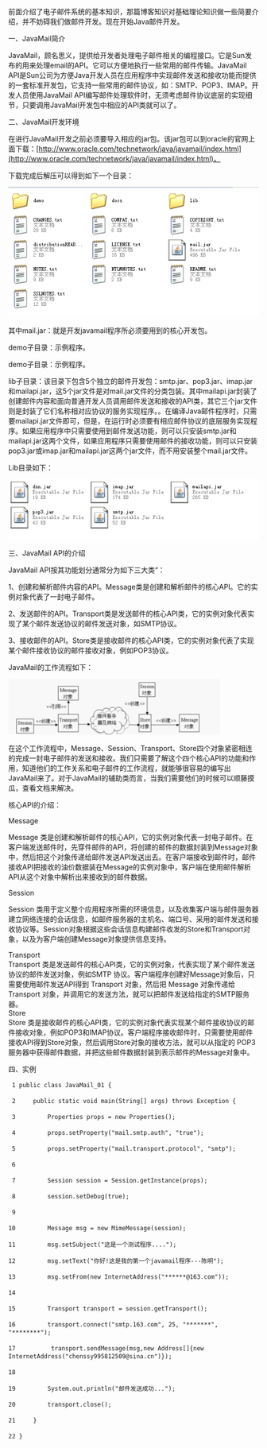 前面介绍了电子邮件系统的基本知识，那篇博客知识对基础理论知识做一些简要介绍，并不妨碍我们做邮件开发。现在开始Java邮件开发。

一、JavaMail简介

JavaMail，顾名思义，提供给开发者处理电子邮件相关的编程接口。它是Sun发布的用来处理email的API。它可以方便地执行一些常用的邮件传输。JavaMail
API是Sun公司为方便Java开发人员在应用程序中实现邮件发送和接收功能而提供的一套标准开发包，它支持一些常用的邮件协议，如：SMTP、POP3、IMAP。开发人员使用JavaMail
API编写邮件处理软件时，无须考虑邮件协议底层的实现细节，只要调用JavaMail开发包中相应的API类就可以了。

二、JavaMail开发环境

在进行JavaMail开发之前必须要导入相应的jar包。该jar包可以到oracle的官网上面下载：[http://www.oracle.com/technetwork/java/javamail/index.html](http://www.oracle.com/technetwork/java/javamail/index.html)。

下载完成后解压可以得到如下一个目录：

![](../md/img/chenssy/1355064884_5612.jpg)

其中mail.jar：就是开发javamail程序所必须要用到的核心开发包。

demo子目录：示例程序。

demo子目录：示例程序。

lib子目录：该目录下包含5个独立的邮件开发包：smtp.jar、pop3.jar、imap.jar和mailapi.jar，这5个jar文件是对mail.jar文件的分类包装。其中mailapi.jar封装了创建邮件内容和面向普通开发人员调用邮件发送和接收的API类，其它三个jar文件则是封装了它们名称相对应协议的服务实现程序。。在编译Java邮件程序时，只需要mailapi.jar文件即可，但是，在运行时必须要有相应邮件协议的底层服务实现程序。如果应用程序中只需要使用到邮件发送功能，则可以只安装smtp.jar和mailapi.jar这两个文件，如果应用程序只需要使用邮件的接收功能，则可以只安装pop3.jar或imap.jar和mailapi.jar这两个jar文件，而不用安装整个mail.jar文件。

Lib目录如下：

![](../md/img/chenssy/1355065005_2553.jpg)

三、JavaMail API的介绍

JavaMail API按其功能划分通常分为如下三大类“：

1、创建和解析邮件内容的API。Message类是创建和解析邮件的核心API。它的实例对象代表了一封电子邮件。

2、发送邮件的API。Transport类是发送邮件的核心API类，它的实例对象代表实现了某个邮件发送协议的邮件发送对象，如SMTP协议。

3、接收邮件的API。Store类是接收邮件的核心API类，它的实例对象代表了实现某个邮件接收协议的邮件接收对象，例如POP3协议。

JavaMail的工作流程如下：

![](../md/img/chenssy/1355065376_8928.jpg)

在这个工作流程中，Message、Session、Transport、Store四个对象紧密相连的完成一封电子邮件的发送和接收。我们只需要了解这个四个核心API的功能和作用，知道他们的工作关系和电子邮件的工作流程，就能够很容易的编写出JavaMail来了。对于JavaMail的辅助类而言，当我们需要他们的时候可以顺藤摸瓜，查看文档来解决。

核心API的介绍：

Message

Message
类是创建和解析邮件的核心API，它的实例对象代表一封电子邮件。在客户端发送邮件时，先穿件邮件的API，将创建的邮件的数据封装到Message对象中，然后把这个对象传递给邮件发送API发送出去。在客户端接收到邮件时，邮件接收API把接收的油价数据装在Message的实例对象中，客户端在使用邮件解析API从这个对象中解析出来接收到的邮件数据。

Session

Session
类用于定义整个应用程序所需的环境信息，以及收集客户端与邮件服务器建立网络连接的会话信息，如邮件服务器的主机名、端口号、采用的邮件发送和接收协议等。Session对象根据这些会话信息构建邮件收发的Store和Transport对象，以及为客户端创建Message对象提供信息支持。

  
Transport  
Transport 类是发送邮件的核心API类，它的实例对象，代表实现了某个邮件发送协议的邮件发送对象，例如SMTP
协议。客户端程序创建好Message对象后，只需要使用邮件发送API得到 Transport 对象，然后把 Message 对象传递给 Transport
对象，并调用它的发送方法，就可以把邮件发送给指定的SMTP服务器。  
Store  
Store
类是接收邮件的核心API类，它的实例对象代表实现某个邮件接收协议的邮件接收对象，例如POP3和IMAP协议。客户端程序接收邮件时，只需要使用邮件接收API得到Store对象，然后调用Store对象的接收方法，就可以从指定的
POP3服务器中获得邮件数据，并把这些邮件数据封装到表示邮件的Message对象中。

四、实例

    
    
     1 public class JavaMail_01 {

     2     public static void main(String[] args) throws Exception {

     3         Properties props = new Properties();

     4         props.setProperty("mail.smtp.auth", "true");

     5         props.setProperty("mail.transport.protocol", "smtp");

     6         

     7         Session session = Session.getInstance(props);

     8         session.setDebug(true);

     9         

    10         Message msg = new MimeMessage(session);

    11         msg.setSubject("这是一个测试程序....");

    12         msg.setText("你好!这是我的第一个javamail程序---陈明");

    13         msg.setFrom(new InternetAddress("******@163.com"));

    14 

    15         Transport transport = session.getTransport();

    16         transport.connect("smtp.163.com", 25, "*******", "********");

    17          transport.sendMessage(msg,new Address[]{new InternetAddress("chenssy995812509@sina.cn")});

    18 

    19         System.out.println("邮件发送成功...");

    20         transport.close();

    21     }

    22 }

  


